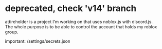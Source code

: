 # deprecated, check 'v14' branch

attireholder is a project I'm working on that uses noblox.js with discord.js.
The whole purpose is to be able to control the account that holds my roblox group.

important:
/settings/secrets.json 
